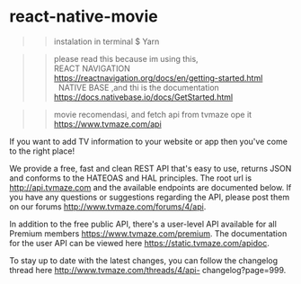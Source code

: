 # react-native-movie

>> instalation
 in terminal $ Yarn

>> please read this because im using this,  
  > REACT NAVIGATION https://reactnavigation.org/docs/en/getting-started.html <br> &nbsp;
>> NATIVE BASE ,and thi is the documentation https://docs.nativebase.io/docs/GetStarted.html






>> movie recomendasi, and fetch api from tvmaze ope it https://www.tvmaze.com/api


   If you want to add TV information to your website or app then you've come to the right place!

   We provide a free, fast and clean REST API that's easy to use, returns JSON and conforms to the HATEOAS and HAL principles.    The root url is http://api.tvmaze.com and the available endpoints are documented below. If you have any questions or          suggestions regarding the API, please post them on our forums http://www.tvmaze.com/forums/4/api.

   In addition to the free public API, there's a user-level API available for all Premium members                                https://www.tvmaze.com/premium. 
   The documentation for the user API can be viewed here https://static.tvmaze.com/apidoc.

   To stay up to date with the latest changes, you can follow the changelog thread here http://www.tvmaze.com/threads/4/api-      changelog?page=999.
